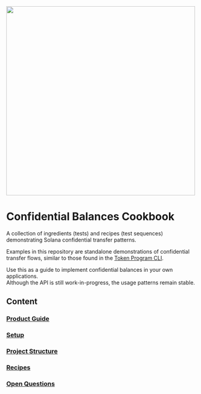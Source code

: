 <img src="https://github.com/user-attachments/assets/02292d9c-1da1-492a-9bad-286698b59783" width="500" />


# Confidential Balances Cookbook

A collection of ingredients (tests) and recipes (test sequences) demonstrating Solana confidential transfer patterns.  

Examples in this repository are standalone demonstrations of confidential transfer flows, similar to those found in the [Token Program CLI](https://github.com/solana-labs/solana-program-library/tree/master/token/cli).

Use this as a guide to implement confidential balances in your own applications.  
Although the API is still work-in-progress, the usage patterns remain stable.

## Content
### [Product Guide](docs/product_guide.md)

### [Setup](docs/setup.md)

### [Project Structure](docs/project_structure.md)

### [Recipes](docs/recipes.md)

### [Open Questions](docs/open_questions.md)